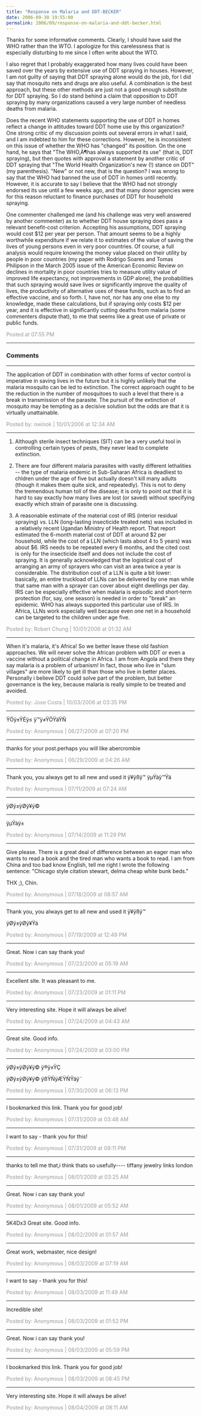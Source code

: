 ```yaml
---
title: "Response on Malaria and DDT-BECKER"
date: 2006-09-30 19:55:00
permalink: 2006/09/response-on-malaria-and-ddt-becker.html
---
```

Thanks for some informative comments. Clearly, I should have said the WHO rather than the WTO. I apologize for this carelessness that is especially disturbing to me since I often write about the WTO.

I also regret that I probably exaggerated how many lives could have been saved over the years by extensive use of DDT spraying in houses. However, I am not guilty of saying that DDT spraying alone would do the job, for I did say that mosquito nets and drugs are also useful. A combination is the best approach, but these other methods are just not a good enough substitute for DDT spraying. So I do stand behind a claim that opposition to DDT spraying by many organizations caused a very large number of needless deaths from malaria.

Does the recent WHO statements supporting the use of DDT in homes reflect a change in attitudes toward DDT home use by this organization? One strong critic of my discussion points out several errors in what I said, and I am indebted to him for these corrections. However, he is inconsistent on this issue of whether the WHO has "changed" its position. On the one hand, he says that "The WHO‚Ä¶has always supported its use" (that is, DDT spraying), but then quotes with approval a statement by another critic of DDT spraying that "The World Health Organization's new (!) stance on DDT" (my parenthesis). "New" or not new, that is the question? I was wrong to say that the WHO had banned the use of DDT in homes until recently. However, it is accurate to say I believe that the WHO had not strongly endorsed its use until a few weeks ago, and that many donor agencies were for this reason reluctant to finance purchases of DDT for household spraying. 

One commenter challenged me (and his challenge was very well answered by another commenter) as to whether DDT house spraying does pass a relevant benefit-cost criterion. Accepting his assumptions, DDT spraying would cost $12 per year per person. That amount seems to be a highly worthwhile expenditure if we relate it to estimates of the value of saving the lives of young persons even in very poor countries. Of course, a full analysis would require knowing the money value placed on their utility by people in poor countries (my paper with Rodrigo Soares and Tomas Philipson in the March 2005 issue of the American Economic Review on declines in mortality in poor countries tries to measure utility value of improved life expectancy, not improvements in GDP alone), the probabilities that such spraying would save lives or significantly improve the quality of lives, the productivity of alternative uses of these funds, such as to find an effective vaccine, and so forth. I, have not, nor has any one else to my knowledge, made these calculations, but if spraying only costs $12 per year, and it is effective in significantly cutting deaths from malaria (some commenters dispute that), to me that seems like a great use of private or public funds.

<span style="color:#999">Posted at 07:55 PM</span>

<!-- more -->

---

### Comments

---

The application of DDT in combination with other forms of vector control is imperative in saving lives in the future but it is highly unlikely that the malaria mosquito can be led to extinction. The correct approach ought to be the reduction in the number of mosquitoes to such a level that there is a break in transmission of the parasite. The pursuit of the extinction of mosquito may be tempting as a decisive solution but the odds are that it is virtually unattainable.

<span style="color:#999">Posted by: owinok | 10/01/2006 at 12:34 AM</span>

---

1. Although sterile insect techniques (SIT) can be a very useful tool in controlling certain types of pests, they never lead to complete extinction.

2. There are four different malaria parasites with vastly different lethalities -- the type of malaria endemic in Sub-Saharan Africa is deadliest to chldren under the age of five but actually doesn't kill many adults (though it makes them quite sick, and repeatedly). This is not to deny the tremendous human toll of the disease; it is only to point out that it is hard to say exactly how many lives are lost (or saved) without specifying exactly which strain of parasite one is discussing.

3. A reasonable estimate of the material cost of IRS (interior residual spraying) vs. LLN (long-lasting insecticide treated nets) was included in a relatively recent Ugandan Ministry of Health report. That report estimated the 6-month material cost of DDT at around $2 per household, while the cost of a LLN (which lasts about 4 to 5 years) was about $6. IRS needs to be repeated every 6 months, and the cited cost is only for the insecticide itself and does not include the cost of spraying. It is generally acknowledged that the logistical cost of arranging an army of sprayers who can visit an area twice a year is considerable. The distribution cost of a LLN is quite a bit lower: basically, an entire truckload of LLNs can be delivered by one man while that same man with a sprayer can cover about eight dwellings per day. IRS can be especially effective when malaria is episodic and short-term protection (for, say, one season) is needed in order to "break" an epidemic. WHO has always supported this particular use of IRS. In Africa, LLNs work especially well because even one net in a household can be targeted to the children under age five. 


<span style="color:#999">Posted by: Robert Chung | 10/01/2006 at 01:32 AM</span>

---

When it's malaria, it's Africa! So we better leave these old fashion approaches. We will never solve the African problem with DDT or even a vaccine without a political change in Africa. I am from Angola and there they say malaria is a problem of urbanism! In fact, those who live in "slum villages" are more likely to get ill than those who live in better places. Personally i believe DDT could solve part of the problem, but better governance is the key, because malaria is really simple to be treated and avoided.

<span style="color:#999">Posted by: Jose Costa | 10/03/2006 at 03:35 PM</span>

---

ŸÖÿ±ŸÉÿ≤ ÿ™ÿ≠ŸÖŸäŸÑ

<span style="color:#999">Posted by: Anonymous | 06/27/2009 at 07:20 PM</span>

---

thanks for your post.perhaps you will like abercrombie

<span style="color:#999">Posted by: Anonymous | 06/29/2009 at 04:26 AM</span>

---

Thank you, you always get to all new and used it 
ÿ¥ÿßÿ™ ÿµŸàÿ™Ÿä

<span style="color:#999">Posted by: Anonymous | 07/11/2009 at 07:24 AM</span>

---

ÿØÿ±ÿØÿ¥ÿ©
___
ÿµŸàÿ±

<span style="color:#999">Posted by: Anonymous | 07/14/2009 at 11:29 PM</span>

---

Give please. There is a great deal of difference between an eager man who wants to read a book and the tired man who wants a book to read.
I am from China and too bad know English, tell me right I wrote the following sentence: "Chicago style citation stewart, delma cheap white bunk beds."

THX ;), Chin.

<span style="color:#999">Posted by: Anonymous | 07/18/2009 at 08:57 AM</span>

---

Thank you, you always get to all new and used it 
ÿ¥ÿßÿ™ 

ÿØÿ±ÿØÿ¥Ÿá

<span style="color:#999">Posted by: Anonymous | 07/19/2009 at 12:49 PM</span>

---

Great. Now i can say thank you!

<span style="color:#999">Posted by: Anonymous | 07/23/2009 at 05:19 AM</span>

---

Excellent site. It was pleasant to me.

<span style="color:#999">Posted by: Anonymous | 07/23/2009 at 01:11 PM</span>

---

Very interesting site. Hope it will always be alive!

<span style="color:#999">Posted by: Anonymous | 07/24/2009 at 04:43 AM</span>

---

Great site. Good info.

<span style="color:#999">Posted by: Anonymous | 07/24/2009 at 03:00 PM</span>

---

ÿØÿ±ÿØÿ¥ÿ© ÿ®ÿ±ŸÇ 


ÿØÿ±ÿØÿ¥ÿ© ÿßŸÑÿÆŸÑŸäÿ¨

<span style="color:#999">Posted by: Anonymous | 07/30/2009 at 06:13 PM</span>

---

I bookmarked this link. Thank you for good job!

<span style="color:#999">Posted by: Anonymous | 07/31/2009 at 03:48 AM</span>

---

I want to say - thank you for this!

<span style="color:#999">Posted by: Anonymous | 07/31/2009 at 09:11 PM</span>

---

thanks to tell me that,i think thats so usefully----
tiffany jewelry 
links london

<span style="color:#999">Posted by: Anonymous | 08/01/2009 at 03:25 AM</span>

---

Great. Now i can say thank you!

<span style="color:#999">Posted by: Anonymous | 08/01/2009 at 05:52 AM</span>

---

5K4Dx3 Great site. Good info.

<span style="color:#999">Posted by: Anonymous | 08/02/2009 at 01:57 AM</span>

---

Great work, webmaster, nice design!

<span style="color:#999">Posted by: Anonymous | 08/03/2009 at 07:19 AM</span>

---

I want to say - thank you for this!

<span style="color:#999">Posted by: Anonymous | 08/03/2009 at 11:49 AM</span>

---

Incredible site!

<span style="color:#999">Posted by: Anonymous | 08/03/2009 at 01:52 PM</span>

---

Great. Now i can say thank you!

<span style="color:#999">Posted by: Anonymous | 08/03/2009 at 05:59 PM</span>

---

I bookmarked this link. Thank you for good job!

<span style="color:#999">Posted by: Anonymous | 08/03/2009 at 08:45 PM</span>

---

Very interesting site. Hope it will always be alive!

<span style="color:#999">Posted by: Anonymous | 08/04/2009 at 08:11 AM</span>
